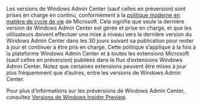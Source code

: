Les versions de Windows Admin Center (sauf celles en préversion) sont prises en charge en continu, conformément à la [politique moderne en matière de cycle de vie](https://support.microsoft.com/help/30881/modern-lifecycle-policy) de Microsoft. Cela signifie que seule la dernière version de Windows Admin Center est gérée et prise en charge, et que les utilisateurs doivent effectuer une mise à niveau vers la dernière version du Windows Admin Center dans les 30 jours suivant sa publication pour rester à jour et continuer à être pris en charge. Cette politique s’applique à la fois à la plateforme Windows Admin Center et à toutes les extensions Microsoft (sauf celles en préversion) publiées dans le flux d’extensions Windows Admin Center. Notez que certaines extensions peuvent être mises à jour plus fréquemment que d’autres, entre les versions de Windows Admin Center.

Pour plus d’informations sur les préversions de Windows Admin Center, consultez [Versions de Windows Insider Preview](https://www.microsoft.com/en-us/software-download/windowsinsiderpreviewserver).
